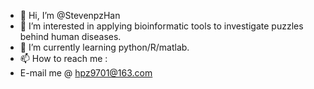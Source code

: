 - 👋 Hi, I’m @StevenpzHan
- 👀 I’m interested in applying bioinformatic tools to investigate puzzles behind human diseases.
- 🌱 I’m currently learning python/R/matlab.
- 📫 How to reach me :
- E-mail me @ hpz9701@163.com

<!---
StevenpzHan/StevenpzHan is a ✨ special ✨ repository because its `README.md` (this file) appears on your GitHub profile.
You can click the Preview link to take a look at your changes.
--->
